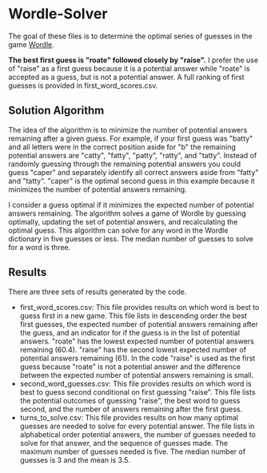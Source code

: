 # Wordle-Solver
 
The goal of these files is to determine the optimal series of guesses in the game [Wordle](https://www.powerlanguage.co.uk/wordle/).

**The best first guess is "roate" followed closely by "raise".** I prefer the use of "raise" as a first guess because it is a potential answer while "roate" is accepted as a guess, but is not a potential answer. A full ranking of first guesses is provided in first_word_scores.csv.

## Solution Algorithm
The idea of the algorithm is to minimize the number of potential answers remaining after a given guess. For example, if your first guess was "batty" and all letters were in the correct position aside for "b" the remaining potential answers are "catty", "fatty", "patty", "ratty", and "tatty". Instead of randomly guessing through the remaining potential answers you could guess "caper" and separately identify all correct answers aside from "fatty" and "tatty". "caper" is the optimal second guess in this example because it minimizes the number of potential answers remaining.

I consider a guess optimal if it minimizes the expected number of potential answers remaining. The algorithm solves a game of Wordle by guessing optimally, updating the set of potential answers, and recalculating the optimal guess. This algorithm can solve for any word in the Wordle dictionary in five guesses or less. The median number of guesses to solve for a word is three.

## Results
There are three sets of results generated by the code.
- first_word_scores.csv: This file provides results on which word is best to guess first in a new game. This file lists in descending order the best first guesses, the expected number of potential answers remaining after the guess, and an indicator for if the guess is in the list of potential answers. "roate" has the lowest expected number of potential answers remaining (60.4). "raise" has the second lowest expected number of potential answers remaining (61). In the code "raise" is used as the first guess because "roate" is not a potential answer and the difference between the expected number of potential answers remaining is small.
- second_word_guesses.csv: This file provides results on which word is best to guess second conditional on first guessing "raise". This file lists the potential outcomes of guessing "raise", the best word to guess second, and the number of answers remaining after the first guess.
- turns_to_solve.csv: This file provides results on how many optimal guesses are needed to solve for every potential answer. The file lists in alphabetical order potential answers, the number of guesses needed to solve for that answer, and the sequence of guesses made. The maximum number of guesses needed is five. The median number of guesses is 3 and the mean is 3.5.
